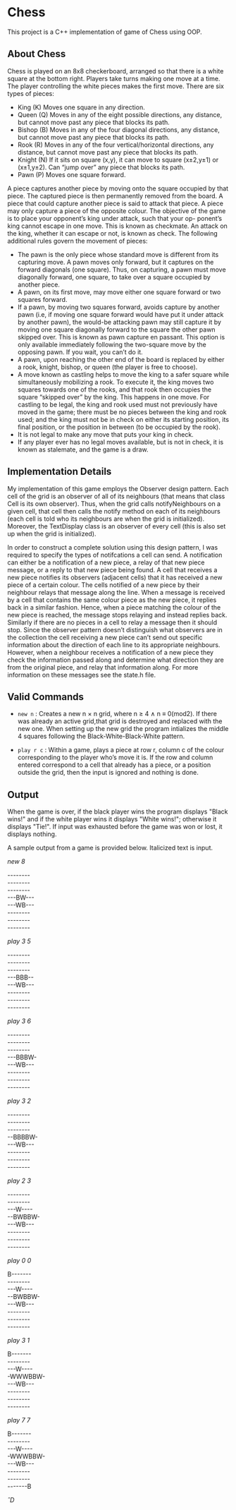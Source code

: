 # Chess

This project is a C++ implementation of game of Chess using OOP.


## About Chess

Chess is played on an 8x8 checkerboard, arranged so that there is a white square at the bottom right. Players take turns making one move at a time. The player controlling the white pieces makes the first move. There are six types of pieces:  
* King (K) Moves one square in any direction.  
* Queen (Q) Moves in any of the eight possible directions, any distance, but cannot move past any piece that blocks its path.  
* Bishop (B) Moves in any of the four diagonal directions, any distance, but cannot move past any piece that blocks its path.  
* Rook (R) Moves in any of the four vertical/horizontal directions, any distance, but cannot move past any piece that blocks its path.  
* Knight (N) If it sits on square (x,y), it can move to square (x±2,y±1) or (x±1,y±2). Can “jump over” any piece that blocks its path.  
* Pawn (P) Moves one square forward.  

A piece captures another piece by moving onto the square occupied by that piece. The captured piece is then permanently removed from the board. A piece that could capture another piece is said to attack that piece. A piece may only capture a piece of the opposite colour.
The objective of the game is to place your opponent’s king under attack, such that your op- ponent’s king cannot escape in one move. This is known as checkmate. An attack on the king, whether it can escape or not, is known as check.
The following additional rules govern the movement of pieces:  
* The pawn is the only piece whose standard move is different from its capturing move. A pawn moves only forward, but it captures on the forward diagonals (one square). Thus, on capturing, a pawn must move diagonally forward, one square, to take over a square occupied by another piece.  
* A pawn, on its first move, may move either one square forward or two squares forward.  
* If a pawn, by moving two squares forward, avoids capture by another pawn (i.e, if moving one square forward would have put it under attack by another pawn), the would-be attacking pawn may still capture it by moving one square diagonally forward to the square the other pawn skipped over. This is known as pawn capture en passant. This option is only available immediately following the two-square move by the opposing pawn. If you wait, you can’t do it.  
* A pawn, upon reaching the other end of the board is replaced by either a rook, knight, bishop, or queen (the player is free to choose).  
* A move known as castling helps to move the king to a safer square while simultaneously mobilizing a rook. To execute it, the king moves two squares towards one of the rooks, and that rook then occupies the square “skipped over” by the king. This happens in one move. For castling to be legal, the king and rook used must not previously have moved in the game; there must be no pieces between the king and rook used; and the king must not be in check on either its starting position, its final position, or the position in between (to be occupied by the rook).  
* It is not legal to make any move that puts your king in check.  
* If any player ever has no legal moves available, but is not in check, it is known as stalemate, and the game is a draw.  

## Implementation Details

My implementation of this game employs the Observer design pattern. Each cell of the grid is an observer of all of its neighbours
(that means that class Cell is its own observer). Thus, when the grid calls notifyNeighbours on a given cell, that cell then calls the notify method on each of its neighbours (each cell is told who its neighbours are when the grid is initialized). Moreover, the TextDisplay class is an observer of every cell (this is also set up when the grid is initialized).

In order to construct a complete solution using this design pattern, I was required to specify the types of notifcations a cell can send. A notification can either be a notification of a new piece, a relay of that new piece message, or a reply to that new piece being found. A cell that receives a new piece notifies its observers (adjacent cells) that it has received a new piece of a certain colour. The cells notified of a new piece by their neighbour relays that message along the line. When a message is received by a cell that contains the same colour piece as the new piece, it replies back in a similar fashion. Hence, when a piece matching the colour of the new piece is reached, the message stops relaying and instead replies back. Similarly if there are no pieces in a cell to relay a message then it should stop. Since the observer pattern doesn’t distinguish what observers are in the collection the cell receiving a new piece can’t send out specific information about the direction of each line to its appropriate neighbours. However, when a neighbour receives a notification of a new piece they check the information passed along and determine what direction they are from the original piece, and relay that information along. For more information on these messages see the state.h file.


## Valid Commands

* `new n` : Creates a new n × n grid, where n ≥ 4 ∧ n ≡ 0(mod2). If there was already an active grid,that grid is destroyed and replaced with the new one. When setting up the new grid the program intializes the middle 4 squares following the Black-White-Black-White pattern.

* `play r c` : Within a game, plays a piece at row r, column c of the colour corresponding to the player who’s move it is. If the row and column entered correspond to a cell that already has a piece, or a position outside the grid, then the input is ignored and nothing is done.

## Output

When the game is over, if the black player wins the program displays "Black wins!" and if the white player wins it displays "White wins!"; otherwise it displays "Tie!". If input was exhausted before the game was won or lost, it displays nothing.

A sample output from a game is provided below. Italicized text is input.



*new 8*
<div>
--------<br/>
--------<br/>
--------<br/>
---BW---<br/>
---WB---<br/>
--------<br/>
--------<br/>
--------<br/>
</div>
  
*play 3 5*
<div>
--------<br/>
--------<br/>
--------<br/>
---BBB--<br/>
---WB---<br/>
--------<br/>
--------<br/>
--------<br/>
</div>  

*play 3 6*
<div>
--------<br/> 
--------<br/> 
--------<br/> 
---BBBW-<br/> 
---WB---<br/> 
--------<br/> 
--------<br/> 
--------<br/> 
</div>  

*play 3 2*
<div>
--------<br/> 
--------<br/> 
--------<br/> 
--BBBBW-<br/> 
---WB---<br/> 
--------<br/> 
--------<br/> 
--------<br/> 
</div>  

*play 2 3*
<div>
--------<br/> 
--------<br/> 
---W----<br/> 
--BWBBW-<br/> 
---WB---<br/> 
--------<br/> 
--------<br/> 
--------<br/> 
</div>

*play 0 0*
<div>
B-------<br/> 
--------<br/> 
---W----<br/> 
--BWBBW-<br/> 
---WB---<br/> 
--------<br/> 
--------<br/> 
--------<br/> 
</div>

*play 3 1*
<div>
B-------<br/> 
--------<br/> 
---W----<br/> 
-WWWBBW-<br/> 
---WB---<br/> 
--------<br/> 
--------<br/> 
--------<br/> 
</div>

*play 7 7*
<div>
B-------<br/> 
--------<br/> 
---W----<br/> 
-WWWBBW-<br/> 
---WB---<br/> 
--------<br/> 
--------<br/> 
-------B<br/>
</div>

*ˆD*

